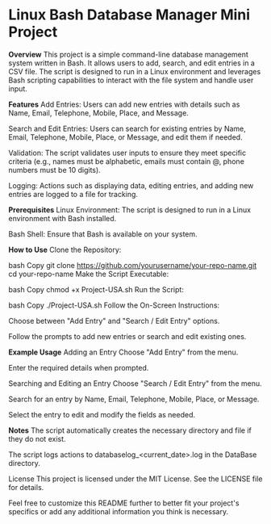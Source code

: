 # Linux Bash Database Manager Mini Project
**Overview**
This project is a simple command-line database management system written in Bash. It allows users to add, search, and edit entries in a CSV file. The script is designed to run in a Linux environment and leverages Bash scripting capabilities to interact with the file system and handle user input.

**Features**
Add Entries: Users can add new entries with details such as Name, Email, Telephone, Mobile, Place, and Message.

Search and Edit Entries: Users can search for existing entries by Name, Email, Telephone, Mobile, Place, or Message, and edit them if needed.

Validation: The script validates user inputs to ensure they meet specific criteria (e.g., names must be alphabetic, emails must contain @, phone numbers must be 10 digits).

Logging: Actions such as displaying data, editing entries, and adding new entries are logged to a file for tracking.

**Prerequisites**
Linux Environment: The script is designed to run in a Linux environment with Bash installed.

Bash Shell: Ensure that Bash is available on your system.

**How to Use**
Clone the Repository:

bash
Copy
git clone https://github.com/yourusername/your-repo-name.git
cd your-repo-name
Make the Script Executable:

bash
Copy
chmod +x Project-USA.sh
Run the Script:

bash
Copy
./Project-USA.sh
Follow the On-Screen Instructions:

Choose between "Add Entry" and "Search / Edit Entry" options.

Follow the prompts to add new entries or search and edit existing ones.

**Example Usage**
Adding an Entry
Choose "Add Entry" from the menu.

Enter the required details when prompted.

Searching and Editing an Entry
Choose "Search / Edit Entry" from the menu.

Search for an entry by Name, Email, Telephone, Mobile, Place, or Message.

Select the entry to edit and modify the fields as needed.

**Notes**
The script automatically creates the necessary directory and file if they do not exist.

The script logs actions to databaselog_<current_date>.log in the DataBase directory.

License
This project is licensed under the MIT License. See the LICENSE file for details.

Feel free to customize this README further to better fit your project's specifics or add any additional information you think is necessary.
